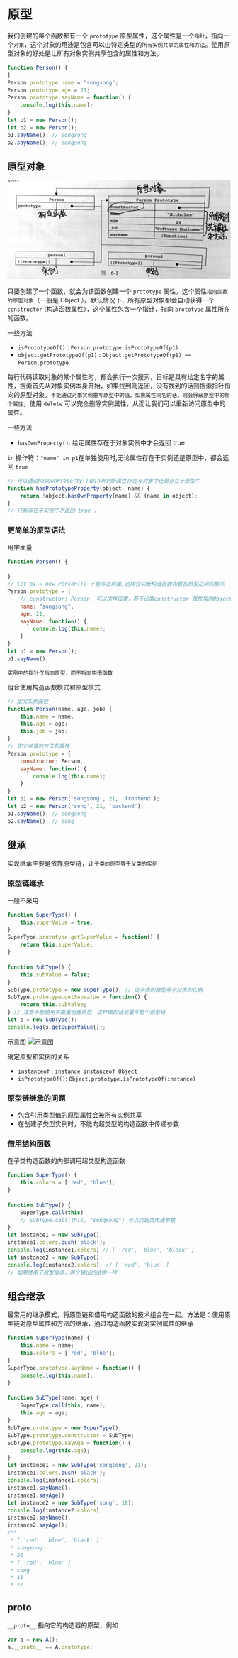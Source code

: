 # 原型
我们创建的每个函数都有一个 `prototype` 原型属性，这个属性是一个`指针`，指向一个`对象`，这个对象的用途是包含可以由特定类型的`所有实例共享的属性和方法`。使用原型对象的好处是让所有对象实例共享包含的属性和方法。
```javascript
function Person() {
}
Person.prototype.name = "songsong";
Person.prototype.age = 21;
Person.prototype.sayName = function() {
    console.log(this.name);
}
let p1 = new Person();
let p2 = new Person();
p1.sayName(); // songsong
p2.sayName(); // songsong
```

## 原型对象
![关系示意图](../images/prototype.jpg)

只要创建了一个函数，就会为该函数创建一个 `prototype` 属性，这个属性`指向函数的原型对象`（一般是 Object ）。默认情况下，所有原型对象都会自动获得一个 `constructor` (构造函数属性），这个属性包含一个指针，指向 `prototype` 属性所在的函数。

一些方法
- `isPrototypeOf()` : `Person.prototype.isPrototypeOf(p1)`
- `object.getPrototypeOf(p1)` :  `Object.getPrototypeOf(p1) == Person.prototype`

每行代码读取对象的某个属性时，都会执行一次搜索，目标是具有给定名字的属性，搜索首先从对象实例本身开始，如果找到则返回，没有找到的话则搜索指针指向的原型对象。`不能通过对象实例重写原型中的值，如果属性同名的话，则会屏蔽原型中的那个属性`，使用 `delete` 可以完全删除实例属性，从而让我们可以重新访问原型中的属性。

一些方法
- `hasOwnProperty()`: 给定属性存在于对象实例中才会返回 true

`in` 操作符：`"name" in p1`在单独使用时,无论属性存在于实例还是原型中，都会返回 `true`
```javascript
// 可以通过hasOwnProperty()和in来判断属性存在与对象中还是存在于原型中
function hasPrototypeProperty(object, name) {
    return !object.hasOwnProperty(name) && (name in object);
}
// 只有存在于实例中才返回 true ，
```

### 更简单的原型语法
用字面量
```javascript
function Person() {

}
// let p1 = new Person(); 不能写在前面,这样会切断构造函数和最初原型之间的联系
Person.prototype = {
    // constructor: Person, 可以这样设置，若不设置constructor 属性指向Object构造函数
    name: "songsong",
    age: 21,
    sayName: function() {
        console.log(this.name);
    }
}
let p1 = new Person();
p1.sayName();
```
`实例中的指针仅指向原型，而不指向构造函数`

组合使用构造函数模式和原型模式
```javascript
// 定义实例属性
function Person(name, age, job) {
    this.name = name;
    this.age = age;
    this.job = job;
}
// 定义共享的方法和属性
Person.prototype = {
    constructor: Person,
    sayName: function() {
        console.log(this.name);
    }
}
let p1 = new Person('songsong', 21, 'frontend');
let p2 = new Person('song', 21, 'backend');
p1.sayName(); // songsong
p2.sayName(); // song
```

## 继承
实现继承主要是依靠原型链，让`子类的原型等于父类的实例`

### 原型链继承
一般不采用
```javascript
function SuperType() {
    this.superValue = true;
}
SuperType.prototype.getSuperValue = function() {
    return this.superValue;
}

function SubType() {
    this.subValue = false;
}
SubType.prototype = new SuperType(); // 让子类的原型等于父类的实例
SubType.prototype.getSubValue = function() {
    return this.subValue;
} // 注意不能使用字面量创建原型，这样做的话会重写整个原型链
let s = new SubType();
console.log(s.getSuperValue());

```
示意图
![示意图](./images/prototype_2.jpg)

确定原型和实例的关系
- `instanceof` : `instance instanceof Object`
- `isPrototypeOf()`: `Object.prototype.isPrototypeOf(instance)` 

### 原型链继承的问题
- 包含引用类型值的原型属性会被所有实例共享
- 在创建子类型实例时，不能向超类型的构造函数中传递参数

### 借用结构函数
在子类构造函数的内部调用超类型构造函数
```javascript
function SuperType() {
    this.colors = ['red', 'blue'];
}

function SubType() {
    SuperType.call(this)
    // SubType.call(this, "songsong") 可以向超类传递参数
}
let instance1 = new SubType();
instance1.colors.push('black');
console.log(instance1.colors) // [ 'red', 'blue', 'black' ]
let instance2 = new SubType();
console.log(instance2.colors); // [ 'red', 'blue' ]
// 如果使用了原型继承，两个输出的结构一样
```

## 组合继承
最常用的继承模式，将原型链和借用构造函数的技术组合在一起。方法是：使用原型链对原型属性和方法的继承，通过构造函数实现对实例属性的继承
```javascript
function SuperType(name) {
    this.name = name;
    this.colors = ['red', 'blue'];
}
SuperType.prototype.sayName = function() {
    console.log(this.name);
}

function SubType(name, age) {
    SuperType.call(this, name);
    this.age = age;
}
SubType.prototype = new SuperType();
SubType.prototype.constructor = SubType;
SubType.prototype.sayAge = function() {
    console.log(this.age);
}
let instance1 = new SubType('songsong', 21);
instance1.colors.push('black');
console.log(instance1.colors);
instance1.sayName();
instance1.sayAge()
let instance2 = new SubType('song', 18);
console.log(instance2.colors);
instance2.sayName();
instance2.sayAge();
/** 
 * [ 'red', 'blue', 'black' ]
 * songsong
 * 21
 * [ 'red', 'blue' ]
 * song
 * 18 
 * */
```

## __proto__
`__proto__` 指向它的构造器的原型，例如
```javascript
var a = new A();
a.__proto__ == A.prototype;
```

